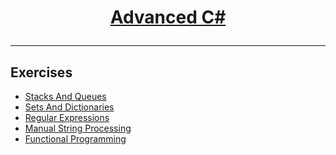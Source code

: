 # <a href="https://softuni.bg/courses/csharp-advanced" rel="Programming-Fundamentals"><p align="center"> Advanced C#<p>
</a>

---

## Exercises
- <a href="https://github.com/stefkavasileva/SoftUni-Software-Engineering/tree/master/C%23Fundamentals/Advanced-CSharp/StacksAndQueues" > Stacks And Queues </a> 
- <a href="https://github.com/stefkavasileva/SoftUni-Software-Engineering/tree/master/C%23Fundamentals/Advanced-CSharp/SetsAndDictionaries" > Sets And Dictionaries </a> 
- <a href="https://github.com/stefkavasileva/SoftUni-Software-Engineering/tree/master/C%23Fundamentals/Advanced-CSharp/RegularExpressions" > Regular Expressions </a>
- <a href="https://github.com/stefkavasileva/SoftUni-Software-Engineering/tree/master/C%23Fundamentals/Advanced-CSharp/ManualStringProcessing" > Manual String Processing </a>
- <a href="https://github.com/stefkavasileva/SoftUni-Software-Engineering/tree/master/C%23Fundamentals/Advanced-CSharp/FunctionalProgramming" > Functional Programming </a> 
